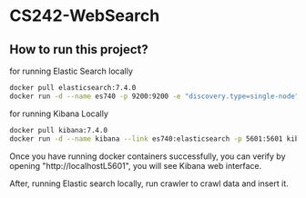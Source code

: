 # CS242-WebSearch

## How to run this project?

for running Elastic Search locally 

```bash
docker pull elasticsearch:7.4.0
docker run -d --name es740 -p 9200:9200 -e "discovery.type=single-node" elasticsearch:7.4.0
```

for running Kibana Locally
```bash
docker pull kibana:7.4.0
docker run -d --name kibana --link es740:elasticsearch -p 5601:5601 kibana:7.4.0

```

Once you have running docker containers successfully, you can verify by opening "http://localhostL5601", 
you will see Kibana web interface.

After, running Elastic search locally, run crawler to crawl data and insert it.

